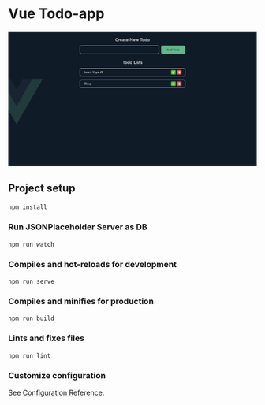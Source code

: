 # Vue Todo-app

![](./todo-app.png)

## Project setup
```
npm install
```

### Run JSONPlaceholder Server as DB
```
npm run watch
```

### Compiles and hot-reloads for development
```
npm run serve
```

### Compiles and minifies for production
```
npm run build
```

### Lints and fixes files
```
npm run lint
```

### Customize configuration
See [Configuration Reference](https://cli.vuejs.org/config/).
